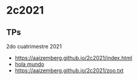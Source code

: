 # 2c2021

## TPs

2do cuatrimestre 2021

* https://aaizemberg.github.io/2c2021/index.html
* [hola mundo](https://aaizemberg.github.io/2c2021/index.html)
* https://aaizemberg.github.io/2c2021/zoo.txt
